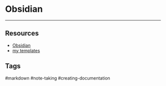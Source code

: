 # Obsidian


---

## Resources
- [Obsidian](https://obsidian.md)
- [my templates](https://github.com/SenseiBonsai/obsidian-templates)

## Tags
#markdown #note-taking #creating-documentation